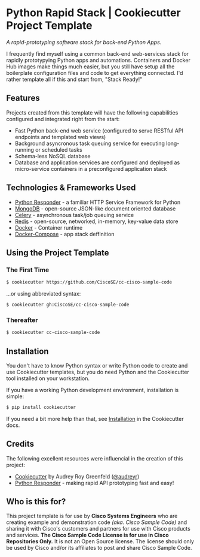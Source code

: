# Python Rapid Stack | Cookiecutter Project Template

*A rapid-prototyping software stack for back-end Python Apps.*

I frequently find myself using a common back-end web-services stack for rapidly prototypying Python apps and automations.  Containers and Docker Hub images make things much easier, but you still have setup all the boilerplate configuration files and code to get everything connected.  I'd rather template all if this and start from, "Stack Ready!"

## Features

Projects created from this template will have the following capabilities configured and integrated right from the start:

- Fast Python back-end web service (configured to serve RESTful API endpoints and templated web views)
- Background asyncronous task queuing service for executing long-running or scheduled tasks
- Schema-less NoSQL database
- Database and application services are configured and deployed as micro-service containers in a preconfigured application stack

## Technologies & Frameworks Used

- [Python Responder](https://python-responder.org/en/latest/) - a familiar HTTP Service Framework for Python
- [MongoDB](https://www.mongodb.com/) - open-source JSON-like document oriented database
- [Celery](http://www.celeryproject.org/) - asynchronous task/job queuing service
- [Redis](https://redis.io/) - open-source, networked, in-memory, key-value data store
- [Docker](https://www.docker.com/) - Container runtime
- [Docker-Compose](https://docs.docker.com/compose/) - app stack deffinition

## Using the Project Template

### The First Time

```bash
$ cookiecutter https://github.com/CiscoSE/cc-cisco-sample-code
```

...or using abbreviated syntax:

```bash
$ cookiecutter gh:CiscoSE/cc-cisco-sample-code
```

### Thereafter

```bash
$ cookiecutter cc-cisco-sample-code
```

## Installation

You don't have to know Python syntax or write Python code to create and use Cookiecutter templates, but you do need Python and the Cookiecutter tool installed on your workstation.

If you have a working Python development environment, installation is simple:

```bash
$ pip install cookiecutter
```

If you need a bit more help than that, see [Installation](https://cookiecutter.readthedocs.io/en/latest/installation.html) in the Cookiecutter docs.

## Credits

The following excellent resources were influencial in the creation of this project:

- [Cookiecutter](https://github.com/audreyr/cookiecutter) by Audrey Roy Greenfeld ([@audreyr](https://github.com/audreyr))
- [Python Responder](https://python-responder.org/en/latest/) - making rapid API prototyping fast and easy!

## Who is this for?

This project template is for use by **Cisco Systems Engineers** who are creating example and demonstration code *(aka. Cisco Sample Code)* and sharing it with Cisco's customers and partners for use with Cisco products and services.  **The Cisco Sample Code License is for use in Cisco Repositories Only.**  It is not an Open Source license. The license should only be used by Cisco and/or its affiliates to post and share Cisco Sample Code.
